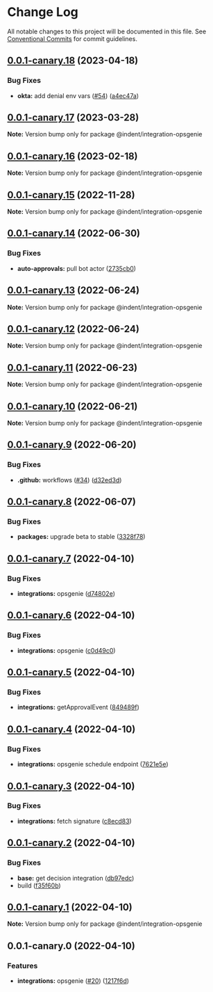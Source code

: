 # Change Log

All notable changes to this project will be documented in this file.
See [Conventional Commits](https://conventionalcommits.org) for commit guidelines.

## [0.0.1-canary.18](https://github.com/indentapis/integrations/compare/@indent/integration-opsgenie@0.0.1-canary.17...@indent/integration-opsgenie@0.0.1-canary.18) (2023-04-18)


### Bug Fixes

* **okta:** add denial env vars ([#54](https://github.com/indentapis/integrations/issues/54)) ([a4ec47a](https://github.com/indentapis/integrations/commit/a4ec47ab5a9d34e85c458333425d8bd5657a6a69))





## [0.0.1-canary.17](https://github.com/indentapis/integrations/compare/@indent/integration-opsgenie@0.0.1-canary.16...@indent/integration-opsgenie@0.0.1-canary.17) (2023-03-28)

**Note:** Version bump only for package @indent/integration-opsgenie





## [0.0.1-canary.16](https://github.com/indentapis/integrations/compare/@indent/integration-opsgenie@0.0.1-canary.15...@indent/integration-opsgenie@0.0.1-canary.16) (2023-02-18)

**Note:** Version bump only for package @indent/integration-opsgenie





## [0.0.1-canary.15](https://github.com/indentapis/integrations/compare/@indent/integration-opsgenie@0.0.1-canary.14...@indent/integration-opsgenie@0.0.1-canary.15) (2022-11-28)

**Note:** Version bump only for package @indent/integration-opsgenie





## [0.0.1-canary.14](https://github.com/indentapis/integrations/compare/@indent/integration-opsgenie@0.0.1-canary.13...@indent/integration-opsgenie@0.0.1-canary.14) (2022-06-30)


### Bug Fixes

* **auto-approvals:** pull bot actor ([2735cb0](https://github.com/indentapis/integrations/commit/2735cb000d3b5f4c25b0d3acaee0b5ab4e773c0b))





## [0.0.1-canary.13](https://github.com/indentapis/integrations/compare/@indent/integration-opsgenie@0.0.1-canary.12...@indent/integration-opsgenie@0.0.1-canary.13) (2022-06-24)

**Note:** Version bump only for package @indent/integration-opsgenie





## [0.0.1-canary.12](https://github.com/indentapis/integrations/compare/@indent/integration-opsgenie@0.0.1-canary.11...@indent/integration-opsgenie@0.0.1-canary.12) (2022-06-24)

**Note:** Version bump only for package @indent/integration-opsgenie





## [0.0.1-canary.11](https://github.com/indentapis/integrations/compare/@indent/integration-opsgenie@0.0.1-canary.10...@indent/integration-opsgenie@0.0.1-canary.11) (2022-06-23)

**Note:** Version bump only for package @indent/integration-opsgenie





## [0.0.1-canary.10](https://github.com/indentapis/integrations/compare/@indent/integration-opsgenie@0.0.1-canary.9...@indent/integration-opsgenie@0.0.1-canary.10) (2022-06-21)

**Note:** Version bump only for package @indent/integration-opsgenie





## [0.0.1-canary.9](https://github.com/indentapis/integrations/compare/@indent/integration-opsgenie@0.0.1-canary.8...@indent/integration-opsgenie@0.0.1-canary.9) (2022-06-20)


### Bug Fixes

* **.github:** workflows ([#34](https://github.com/indentapis/integrations/issues/34)) ([d32ed3d](https://github.com/indentapis/integrations/commit/d32ed3d7f538fbb23a91465cbd04a3d7f7d75f60))





## [0.0.1-canary.8](https://github.com/indentapis/integrations/compare/@indent/integration-opsgenie@0.0.1-canary.7...@indent/integration-opsgenie@0.0.1-canary.8) (2022-06-07)


### Bug Fixes

* **packages:** upgrade beta to stable ([3328f78](https://github.com/indentapis/integrations/commit/3328f782bd84490ae1a6d6393740f2a67ee8bbb8))





## [0.0.1-canary.7](https://github.com/indentapis/integrations/compare/@indent/integration-opsgenie@0.0.1-canary.6...@indent/integration-opsgenie@0.0.1-canary.7) (2022-04-10)


### Bug Fixes

* **integrations:** opsgenie ([d74802e](https://github.com/indentapis/integrations/commit/d74802e7cd8fe8edf624d6063db1f941dc241e1b))





## [0.0.1-canary.6](https://github.com/indentapis/integrations/compare/@indent/integration-opsgenie@0.0.1-canary.5...@indent/integration-opsgenie@0.0.1-canary.6) (2022-04-10)


### Bug Fixes

* **integrations:** opsgenie ([c0d49c0](https://github.com/indentapis/integrations/commit/c0d49c0620d7c7b2eb19a2013926a18c322cc047))





## [0.0.1-canary.5](https://github.com/indentapis/integrations/compare/@indent/integration-opsgenie@0.0.1-canary.4...@indent/integration-opsgenie@0.0.1-canary.5) (2022-04-10)


### Bug Fixes

* **integrations:** getApprovalEvent ([849489f](https://github.com/indentapis/integrations/commit/849489f797499205948147793b5d522610d9460e))





## [0.0.1-canary.4](https://github.com/indentapis/integrations/compare/@indent/integration-opsgenie@0.0.1-canary.3...@indent/integration-opsgenie@0.0.1-canary.4) (2022-04-10)


### Bug Fixes

* **integrations:** opsgenie schedule endpoint ([7621e5e](https://github.com/indentapis/integrations/commit/7621e5e9c4ced23a504d6af61b6d6c69c1cc57e2))





## [0.0.1-canary.3](https://github.com/indentapis/integrations/compare/@indent/integration-opsgenie@0.0.1-canary.2...@indent/integration-opsgenie@0.0.1-canary.3) (2022-04-10)


### Bug Fixes

* **integrations:** fetch signature ([c8ecd83](https://github.com/indentapis/integrations/commit/c8ecd83cfff2324c7baad734dd779e8d2b6b0d8b))





## [0.0.1-canary.2](https://github.com/indentapis/integrations/compare/@indent/integration-opsgenie@0.0.1-canary.1...@indent/integration-opsgenie@0.0.1-canary.2) (2022-04-10)


### Bug Fixes

* **base:** get decision integration ([db97edc](https://github.com/indentapis/integrations/commit/db97edc9100550e6204f7126f73a9673821e3bb0))
* build ([f35f60b](https://github.com/indentapis/integrations/commit/f35f60be6050a9f50ae5617be3583c6454e0d5d9))





## [0.0.1-canary.1](https://github.com/indentapis/integrations/compare/@indent/integration-opsgenie@0.0.1-canary.0...@indent/integration-opsgenie@0.0.1-canary.1) (2022-04-10)

**Note:** Version bump only for package @indent/integration-opsgenie





## 0.0.1-canary.0 (2022-04-10)


### Features

* **integrations:** opsgenie ([#20](https://github.com/indentapis/integrations/issues/20)) ([1217f6d](https://github.com/indentapis/integrations/commit/1217f6d2e5d1a4ca841e1f507ebad89cffe35ba0))
